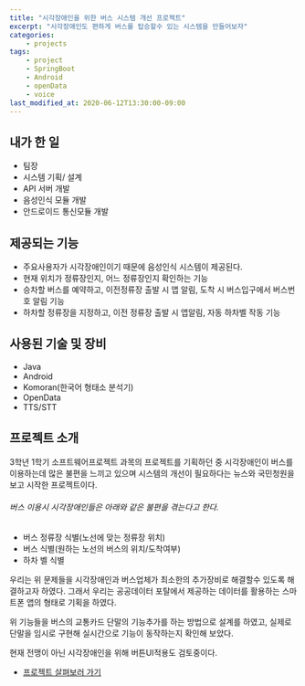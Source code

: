 ```yaml
---
title: "시각장애인을 위한 버스 시스템 개선 프로젝트"
excerpt: "시각장애인도 편하게 버스를 탑승할수 있는 시스템을 만들어보자"
categories:
    - projects
tags:
    - project
    - SpringBoot
    - Android
    - openData
    - voice
last_modified_at: 2020-06-12T13:30:00-09:00
---
```

## 내가 한 일
- 팀장
- 시스템 기획/ 설계
- API 서버 개발
- 음성인식 모듈 개발
- 안드로이드 통신모듈 개발

## 제공되는 기능
- 주요사용자가 시각장애인이기 때문에 음성인식 시스템이 제공된다.
- 현재 위치가 정류장인지, 어느 정류장인지 확인하는 기능
- 승차할 버스를 예약하고, 이전정류장 출발 시 앱 알림, 도착 시 버스입구에서 버스번호 알림 기능
- 하차할 정류장을 지정하고, 이전 정류장 출발 시 앱알림, 자동 하차벨 작동 기능

## 사용된 기술 및 장비
- Java
- Android
- Komoran(한국어 형태소 분석기)
- OpenData
- TTS/STT

## 프로젝트 소개
3학년 1학기 소프트웨어프로젝트 과목의 프로젝트를 기획하던 중 시각장애인이 버스를 이용하는데 많은 불편을 느끼고 있으며 
시스템의 개선이 필요하다는 뉴스와 국민청원을 보고 시작한 프로젝트이다.

###### 버스 이용시 시각장애인들은 아래와 같은 불편을 겪는다고 한다.
- 버스 정류장 식별(노선에 맞는 정류장 위치)
- 버스 식별(원하는 노선의 버스의 위치/도착여부)
- 하차 벨 식별

우리는 위 문제들을 시각장애인과 버스업체가 최소한의 추가장비로 해결할수 있도록 해결하고자 하였다.
그래서 우리는 공공데이터 포탈에서 제공하는 데이터를 활용하는 스마트폰 앱의 형태로 기획을 하였다.

위 기능들을 버스의 교통카드 단말의 기능추가를 하는 방법으로 설계를 하였고, 실제로 단말을 임시로 구현해 실시간으로 기능이 동작하는지 확인해 보았다.
 
 현재 전맹이 아닌 시각장애인을 위해 버튼UI적용도 검토중이다.

- [프로젝트 살펴보러 가기](https://github.com/Cobitsa)  
